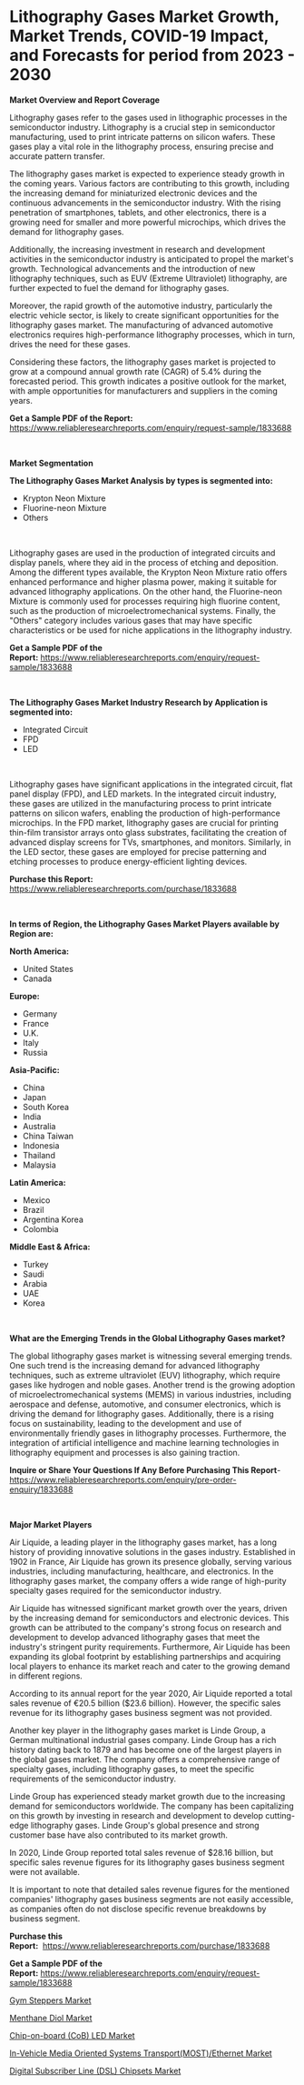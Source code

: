 <p><h1>Lithography Gases Market Growth, Market Trends, COVID-19 Impact, and Forecasts for period from 2023 - 2030</h1></p><p><strong>Market Overview and Report Coverage</strong></p>
<p><p>Lithography gases refer to the gases used in lithographic processes in the semiconductor industry. Lithography is a crucial step in semiconductor manufacturing, used to print intricate patterns on silicon wafers. These gases play a vital role in the lithography process, ensuring precise and accurate pattern transfer.</p><p>The lithography gases market is expected to experience steady growth in the coming years. Various factors are contributing to this growth, including the increasing demand for miniaturized electronic devices and the continuous advancements in the semiconductor industry. With the rising penetration of smartphones, tablets, and other electronics, there is a growing need for smaller and more powerful microchips, which drives the demand for lithography gases.</p><p>Additionally, the increasing investment in research and development activities in the semiconductor industry is anticipated to propel the market's growth. Technological advancements and the introduction of new lithography techniques, such as EUV (Extreme Ultraviolet) lithography, are further expected to fuel the demand for lithography gases.</p><p>Moreover, the rapid growth of the automotive industry, particularly the electric vehicle sector, is likely to create significant opportunities for the lithography gases market. The manufacturing of advanced automotive electronics requires high-performance lithography processes, which in turn, drives the need for these gases.</p><p>Considering these factors, the lithography gases market is projected to grow at a compound annual growth rate (CAGR) of 5.4% during the forecasted period. This growth indicates a positive outlook for the market, with ample opportunities for manufacturers and suppliers in the coming years.</p></p>
<p><strong>Get a Sample PDF of the Report:</strong> <a href="https://www.reliableresearchreports.com/enquiry/request-sample/1833688">https://www.reliableresearchreports.com/enquiry/request-sample/1833688</a></p>
<p>&nbsp;</p>
<p><strong>Market Segmentation</strong></p>
<p><strong>The Lithography Gases Market Analysis by types is segmented into:</strong></p>
<p><ul><li>Krypton Neon Mixture</li><li>Fluorine-neon Mixture</li><li>Others</li></ul></p>
<p>&nbsp;</p>
<p><p>Lithography gases are used in the production of integrated circuits and display panels, where they aid in the process of etching and deposition. Among the different types available, the Krypton Neon Mixture ratio offers enhanced performance and higher plasma power, making it suitable for advanced lithography applications. On the other hand, the Fluorine-neon Mixture is commonly used for processes requiring high fluorine content, such as the production of microelectromechanical systems. Finally, the "Others" category includes various gases that may have specific characteristics or be used for niche applications in the lithography industry.</p></p>
<p><strong>Get a Sample PDF of the Report:</strong>&nbsp;<a href="https://www.reliableresearchreports.com/enquiry/request-sample/1833688">https://www.reliableresearchreports.com/enquiry/request-sample/1833688</a></p>
<p>&nbsp;</p>
<p><strong>The Lithography Gases Market Industry Research by Application is segmented into:</strong></p>
<p><ul><li>Integrated Circuit</li><li>FPD</li><li>LED</li></ul></p>
<p>&nbsp;</p>
<p><p>Lithography gases have significant applications in the integrated circuit, flat panel display (FPD), and LED markets. In the integrated circuit industry, these gases are utilized in the manufacturing process to print intricate patterns on silicon wafers, enabling the production of high-performance microchips. In the FPD market, lithography gases are crucial for printing thin-film transistor arrays onto glass substrates, facilitating the creation of advanced display screens for TVs, smartphones, and monitors. Similarly, in the LED sector, these gases are employed for precise patterning and etching processes to produce energy-efficient lighting devices.</p></p>
<p><strong>Purchase this Report:</strong>&nbsp; <a href="https://www.reliableresearchreports.com/purchase/1833688">https://www.reliableresearchreports.com/purchase/1833688</a></p>
<p>&nbsp;</p>
<p><strong>In terms of Region, the Lithography Gases Market Players available by Region are:</strong></p>
<p>
    <p> <strong> North America: </strong>
        <ul>
            <li>United States</li>
            <li>Canada</li>
        </ul>
        </p> 
    <p> <strong> Europe: </strong>
        <ul>
            <li>Germany</li>
            <li>France</li>
            <li>U.K.</li>
            <li>Italy</li>
            <li>Russia</li>
        </ul>
        </p> 
    <p> <strong> Asia-Pacific: </strong>
        <ul>
            <li>China</li>
            <li>Japan</li>
            <li>South Korea</li>
            <li>India</li>
            <li>Australia</li>
            <li>China Taiwan</li>
            <li>Indonesia</li>
            <li>Thailand</li>
            <li>Malaysia</li>
        </ul>
        </p> 
    <p> <strong> Latin America: </strong>
        <ul>
            <li>Mexico</li>
            <li>Brazil</li>
            <li>Argentina Korea</li>
            <li>Colombia</li>
        </ul>
        </p> 
    <p> <strong> Middle East & Africa: </strong>
        <ul>
            <li>Turkey</li>
            <li>Saudi</li>
            <li>Arabia</li>
            <li>UAE</li>
            <li>Korea</li>
        </ul>
    </p>
    </p>
<p>&nbsp;</p>
<p><strong>What are the Emerging Trends in the Global Lithography Gases market?</strong></p>
<p><p>The global lithography gases market is witnessing several emerging trends. One such trend is the increasing demand for advanced lithography techniques, such as extreme ultraviolet (EUV) lithography, which require gases like hydrogen and noble gases. Another trend is the growing adoption of microelectromechanical systems (MEMS) in various industries, including aerospace and defense, automotive, and consumer electronics, which is driving the demand for lithography gases. Additionally, there is a rising focus on sustainability, leading to the development and use of environmentally friendly gases in lithography processes. Furthermore, the integration of artificial intelligence and machine learning technologies in lithography equipment and processes is also gaining traction.</p></p>
<p><strong>Inquire or Share Your Questions If Any Before Purchasing This Report</strong>- <a href="https://www.reliableresearchreports.com/enquiry/pre-order-enquiry/1833688">https://www.reliableresearchreports.com/enquiry/pre-order-enquiry/1833688</a></p>
<p>&nbsp;</p>
<p><strong>Major Market Players</strong></p>
<p><p>Air Liquide, a leading player in the lithography gases market, has a long history of providing innovative solutions in the gases industry. Established in 1902 in France, Air Liquide has grown its presence globally, serving various industries, including manufacturing, healthcare, and electronics. In the lithography gases market, the company offers a wide range of high-purity specialty gases required for the semiconductor industry.</p><p>Air Liquide has witnessed significant market growth over the years, driven by the increasing demand for semiconductors and electronic devices. This growth can be attributed to the company's strong focus on research and development to develop advanced lithography gases that meet the industry's stringent purity requirements. Furthermore, Air Liquide has been expanding its global footprint by establishing partnerships and acquiring local players to enhance its market reach and cater to the growing demand in different regions.</p><p>According to its annual report for the year 2020, Air Liquide reported a total sales revenue of €20.5 billion ($23.6 billion). However, the specific sales revenue for its lithography gases business segment was not provided.</p><p>Another key player in the lithography gases market is Linde Group, a German multinational industrial gases company. Linde Group has a rich history dating back to 1879 and has become one of the largest players in the global gases market. The company offers a comprehensive range of specialty gases, including lithography gases, to meet the specific requirements of the semiconductor industry.</p><p>Linde Group has experienced steady market growth due to the increasing demand for semiconductors worldwide. The company has been capitalizing on this growth by investing in research and development to develop cutting-edge lithography gases. Linde Group's global presence and strong customer base have also contributed to its market growth.</p><p>In 2020, Linde Group reported total sales revenue of $28.16 billion, but specific sales revenue figures for its lithography gases business segment were not available.</p><p>It is important to note that detailed sales revenue figures for the mentioned companies' lithography gases business segments are not easily accessible, as companies often do not disclose specific revenue breakdowns by business segment.</p></p>
<p><strong>Purchase this Report:</strong>&nbsp;&nbsp;<a href="https://www.reliableresearchreports.com/purchase/1833688">https://www.reliableresearchreports.com/purchase/1833688</a></p>
<p></p>
<p><strong>Get a Sample PDF of the Report:</strong>&nbsp;<a href="https://www.reliableresearchreports.com/enquiry/request-sample/1833688">https://www.reliableresearchreports.com/enquiry/request-sample/1833688</a></p>
<p><p><a href="https://www.linkedin.com/pulse/gym-steppers-market-size-share-amp-trends-analysis-report/">Gym Steppers Market</a></p><p><a href="https://www.linkedin.com/pulse/menthane-diol-market-size-share-amp-trends-analysis-report/">Menthane Diol Market</a></p><p><a href="https://www.linkedin.com/pulse/chip-on-board-cob-led-market-research-report-provides/">Chip-on-board (CoB) LED Market</a></p><p><a href="https://medium.com/@abhishekreliable23/in-vehicle-media-oriented-systems-transport-most-ethernet-market-research-report-its-history-and-c2706b06feb2">In-Vehicle Media Oriented Systems Transport(MOST)/Ethernet Market</a></p><p><a href="https://medium.com/@amrutreliable23/digital-subscriber-line-dsl-chipsets-market-insight-market-trends-growth-forecasted-from-2023-244d22af4b72">Digital Subscriber Line (DSL) Chipsets Market</a></p></p>